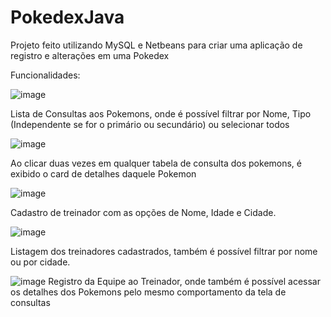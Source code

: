# PokedexJava
Projeto feito utilizando MySQL e Netbeans para criar uma aplicação de registro e alterações em uma Pokedex

Funcionalidades:

![image](https://github.com/Lacetm/PokedexJava/assets/89583862/19ef05c2-9ef0-4c3c-beb4-562f76b04970)

Lista de Consultas aos Pokemons, onde é possível filtrar por Nome, Tipo (Independente se for o primário ou secundário) ou selecionar todos

![image](https://github.com/Lacetm/PokedexJava/assets/89583862/68b14a05-ac16-4764-ae94-71e60db289ea)

Ao clicar duas vezes em qualquer tabela de consulta dos pokemons, é exibido o card de detalhes daquele Pokemon

![image](https://github.com/Lacetm/PokedexJava/assets/89583862/a4c1cf10-0fc1-4a79-a2c8-af970d8d9823)

Cadastro de treinador com as opções de Nome, Idade e Cidade.

![image](https://github.com/Lacetm/PokedexJava/assets/89583862/b57cfbf7-ccb9-4285-8b46-177ac13b9667)

Listagem dos treinadores cadastrados, também é possível filtrar por nome ou por cidade.

![image](https://github.com/Lacetm/PokedexJava/assets/89583862/12ad7e3b-5354-4de6-ac40-95b50a8154ae)
Registro da Equipe ao Treinador, onde também é possível acessar os detalhes dos Pokemons pelo mesmo comportamento da tela de consultas


